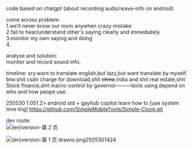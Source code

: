 code based on chatgpt (about recording  audio/wave-info on android) <br>

come across problem:<br>
		1.we'll never know our mom anywhen crazy mistake<br>
   		2.fail to hear/understand other's saying clearly and immediately<br>
		3.monitor my own saying and doing<br>
		4.  

analyse and solution:  
        monitor and record sound info.  

timeline:
sry:want to translate english,but lazy,but want translate by myself.  
btw:shit csdn charge for download,shit ~~china~~ india and shit real estate,shit Stock finance,shit macro-control by governor———tools using depend on who and how peope use.  

250530	1.051.2> android std + gayhub copilot learn how to [use system time trig] https://github.com/SimpleMobileTools/Simple-Clock.git  

dev route:  
![(en)version-第 2 页](https://github.com/user-attachments/assets/a9acb00d-6e53-429f-818a-e06d8103b7e8)

![(en)version-第 1 页 drawio png2505301424](https://github.com/user-attachments/assets/5ef1985a-a618-4a24-a7f0-bdbd62f735ba)
